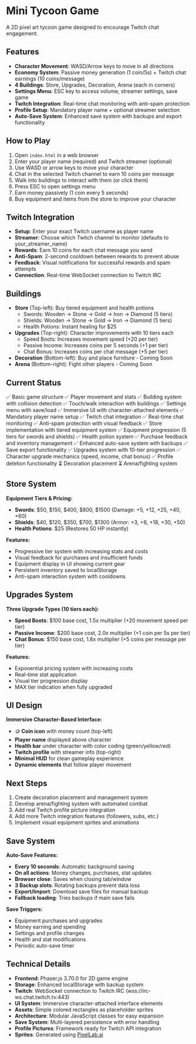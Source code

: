 # Mini Tycoon Game

A 2D pixel art tycoon game designed to encourage Twitch chat engagement.

## Features

- **Character Movement**: WASD/Arrow keys to move in all directions
- **Economy System**: Passive money generation (1 coin/5s) + Twitch chat earnings (10 coins/message)
- **4 Buildings**: Store, Upgrades, Decoration, Arena (each in corners)
- **Settings Menu**: ESC key to access volume, streamer settings, save game
- **Twitch Integration**: Real-time chat monitoring with anti-spam protection
- **Profile Setup**: Mandatory player name + optional streamer selection
- **Auto-Save System**: Enhanced save system with backups and export functionality

## How to Play

1. Open `index.html` in a web browser
2. Enter your player name (required) and Twitch streamer (optional)
3. Use WASD or arrow keys to move your character
4. Chat in the selected Twitch channel to earn 10 coins per message
5. Walk into buildings to interact with them (or click them)
6. Press ESC to open settings menu
7. Earn money passively (1 coin every 5 seconds)
8. Buy equipment and items from the store to improve your character

## Twitch Integration

- **Setup**: Enter your exact Twitch username as player name
- **Streamer**: Choose which Twitch channel to monitor (defaults to your_streamer_name)
- **Rewards**: Earn 10 coins for each chat message you send
- **Anti-Spam**: 2-second cooldown between rewards to prevent abuse
- **Feedback**: Visual notifications for successful rewards and spam attempts
- **Connection**: Real-time WebSocket connection to Twitch IRC

## Buildings

- **Store** (Top-left): Buy tiered equipment and health potions
  - Swords: Wooden → Stone → Gold → Iron → Diamond (5 tiers)
  - Shields: Wooden → Stone → Gold → Iron → Diamond (5 tiers) 
  - Health Potions: Instant healing for $25
- **Upgrades** (Top-right): Character improvements with 10 tiers each
  - Speed Boots: Increases movement speed (+20 per tier)
  - Passive Income: Increases coins per 5 seconds (+1 per tier)
  - Chat Bonus: Increases coins per chat message (+5 per tier)
- **Decoration** (Bottom-left): Buy and place furniture - Coming Soon
- **Arena** (Bottom-right): Fight other players - Coming Soon

## Current Status

✅ Basic game structure
✅ Player movement and stats
✅ Building system with collision detection
✅ Touch/walk interaction with buildings
✅ Settings menu with save/load
✅ Immersive UI with character-attached elements
✅ Mandatory player name setup
✅ Twitch chat integration
✅ Real-time chat monitoring
✅ Anti-spam protection with visual feedback
✅ Store implementation with tiered equipment system
✅ Equipment progression (5 tiers for swords and shields)
✅ Health potion system
✅ Purchase feedback and inventory management
✅ Enhanced auto-save system with backups
✅ Save export functionality
✅ Upgrades system with 10-tier progression
✅ Character upgrade mechanics (speed, income, chat bonus)
✅ Profile deletion functionality
⏳ Decoration placement
⏳ Arena/fighting system

## Store System

**Equipment Tiers & Pricing:**
- **Swords**: $50, $150, $400, $800, $1500 (Damage: +5, +12, +25, +40, +60)
- **Shields**: $40, $120, $350, $700, $1300 (Armor: +3, +8, +18, +30, +50)
- **Health Potions**: $25 (Restores 50 HP instantly)

**Features:**
- Progressive tier system with increasing stats and costs
- Visual feedback for purchases and insufficient funds
- Equipment display in UI showing current gear
- Persistent inventory saved to localStorage
- Anti-spam interaction system with cooldowns

## Upgrades System

**Three Upgrade Types (10 tiers each):**
- **Speed Boots**: $100 base cost, 1.5x multiplier (+20 movement speed per tier)
- **Passive Income**: $200 base cost, 2.0x multiplier (+1 coin per 5s per tier)
- **Chat Bonus**: $150 base cost, 1.8x multiplier (+5 coins per message per tier)

**Features:**
- Exponential pricing system with increasing costs
- Real-time stat application
- Visual tier progression display
- MAX tier indication when fully upgraded

## UI Design

**Immersive Character-Based Interface:**
- 🪙 **Coin icon** with money count (top-left)
- **Player name** displayed above character
- **Health bar** under character with color coding (green/yellow/red)
- **Twitch profile** with streamer info (top-right)
- **Minimal HUD** for clean gameplay experience
- **Dynamic elements** that follow player movement

## Next Steps

1. Create decoration placement and management system
2. Develop arena/fighting system with automated combat
3. Add real Twitch profile picture integration
4. Add more Twitch integration features (followers, subs, etc.)
5. Implement visual equipment sprites and animations

## Save System

**Auto-Save Features:**
- **Every 10 seconds**: Automatic background saving
- **On all actions**: Money changes, purchases, stat updates
- **Browser close**: Saves when closing tab/window
- **3 Backup slots**: Rotating backups prevent data loss
- **Export/Import**: Download save files for manual backup
- **Fallback loading**: Tries backups if main save fails

**Save Triggers:**
- Equipment purchases and upgrades
- Money earning and spending
- Settings and profile changes
- Health and stat modifications
- Periodic auto-save timer

## Technical Details

- **Frontend**: Phaser.js 3.70.0 for 2D game engine
- **Storage**: Enhanced localStorage with backup system
- **Twitch**: WebSocket connection to Twitch IRC (wss://irc-ws.chat.twitch.tv:443)
- **UI System**: Immersive character-attached interface elements
- **Assets**: Simple colored rectangles as placeholder sprites
- **Architecture**: Modular JavaScript classes for easy expansion
- **Save System**: Multi-layered persistence with error handling
- **Profile Pictures**: Framework ready for Twitch API integration
- **Sprites**: Generated using [PixelLab.ai](https://www.pixellab.ai/)